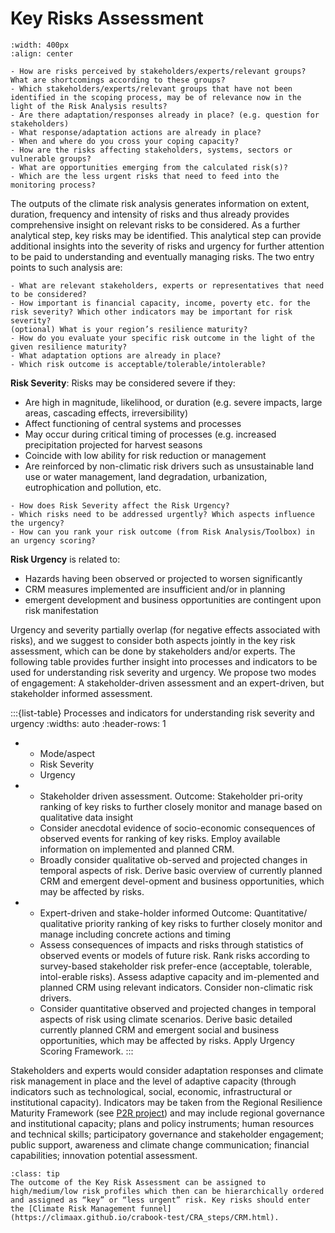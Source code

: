 Key Risks Assessment
=======================

```{image} ../../images/Framework_KeyRisk.png
:width: 400px
:align: center
```

```{margin} **Guiding questions**
- How are risks perceived by stakeholders/experts/relevant groups? What are shortcomings according to these groups?
- Which stakeholders/experts/relevant groups that have not been identified in the scoping process, may be of relevance now in the light of the Risk Analysis results?
- Are there adaptation/responses already in place? (e.g. question for stakeholders)
- What response/adaptation actions are already in place?
- When and where do you cross your coping capacity?
- How are the risks affecting stakeholders, systems, sectors or vulnerable groups?
- What are opportunities emerging from the calculated risk(s)?
- Which are the less urgent risks that need to feed into the monitoring process?
```

The outputs of the climate risk analysis generates information on extent, duration, frequency and intensity of risks and thus already provides comprehensive insight on relevant risks to be considered. As a further analytical step, key risks may be identified. This analytical step can provide additional insights into the severity of risks and urgency for further attention to be paid to understanding and eventually managing risks. The two entry points to such analysis are:

```{margin} **Guiding questions - Risk Severity**
- What are relevant stakeholders, experts or representatives that need to be considered?
- How important is financial capacity, income, poverty etc. for the risk severity? Which other indicators may be important for risk severity?
(optional) What is your region’s resilience maturity?
- How do you evaluate your specific risk outcome in the light of the given resilience maturity?
- What adaptation options are already in place?
- Which risk outcome is acceptable/tolerable/intolerable?
```

**Risk Severity**: Risks may be considered severe if they:
- Are high in magnitude, likelihood, or duration (e.g. severe impacts, large areas, cascading effects, irreversibility)
- Affect functioning of central systems and processes
- May occur during critical timing of processes (e.g. increased precipitation projected for harvest seasons
- Coincide with low ability for risk reduction or management
- Are reinforced by non-climatic risk drivers such as unsustainable land use or water management, land degradation, urbanization, eutrophication and pollution, etc.

```{margin} **Guiding questions - Risk Urgency**
- How does Risk Severity affect the Risk Urgency?
- Which risks need to be addressed urgently? Which aspects influence the urgency?
- How can you rank your risk outcome (from Risk Analysis/Toolbox) in an urgency scoring?
```

**Risk Urgency** is related to:
- Hazards having been observed or projected to worsen significantly
- CRM measures implemented are insufficient and/or in planning
- emergent development and business opportunities are contingent upon risk manifestation

Urgency and severity partially overlap (for negative effects associated with risks), and we suggest to consider both aspects jointly in the key risk assessment, which can be done by stakeholders and/or experts. The following table provides further insight into processes and indicators to be used for understanding risk severity and urgency. We propose two modes of engagement: A stakeholder-driven assessment and an expert-driven, but stakeholder informed assessment.
 
:::{list-table} Processes and indicators for understanding risk severity and urgency
:widths: auto
:header-rows: 1

*   - Mode/aspect
    - Risk Severity
    - Urgency
*   - Stakeholder driven assessment.
      Outcome: Stakeholder pri-ority ranking of key risks to further closely monitor and manage based on qualitative data insight
    - Consider anecdotal evidence of socio-economic consequences of observed events for ranking of key risks.
      Employ available information on implemented and planned CRM.
    - Broadly consider qualitative ob-served and projected changes in temporal aspects of risk.
      Derive basic overview of currently planned CRM and emergent devel-opment and business opportunities, which may be affected by risks.
*   - Expert-driven and stake-holder informed
      Outcome: Quantitative/ qualitative priority ranking of key risks to further closely monitor and manage including concrete actions and timing
    - Assess consequences of impacts and risks through statistics of observed events or models of future risk. Rank risks according to survey-based stakeholder       risk prefer-ence (acceptable, tolerable, intol-erable risks).
      Assess adaptive capacity and im-plemented and planned CRM using relevant indicators. Consider non-climatic risk drivers.
    - Consider quantitative observed and projected changes in temporal aspects of risk using climate scenarios. Derive basic detailed currently planned CRM and emergent social and business opportunities, which may be affected by risks. Apply Urgency Scoring Framework.
:::

Stakeholders and experts would consider adaptation responses and climate risk management in place and the level of adaptive capacity (through indicators such as technological, social, economic, infrastructural or institutional capacity). Indicators may be taken from the Regional Resilience Maturity Framework (see [P2R project](https://www.pathways2resilience.eu/)) and may include regional governance and institutional capacity; plans and policy instruments; human resources and technical skills; participatory governance and stakeholder engagement; public support, awareness and climate change communication; financial capabilities; innovation potential assessment.

```{admonition} Tip
:class: tip
The outcome of the Key Risk Assessment can be assigned to high/medium/low risk profiles which then can be hierarchically ordered and assigned as “key” or “less urgent” risk. Key risks should enter the [Climate Risk Management funnel](https://climaax.github.io/crabook-test/CRA_steps/CRM.html).
```

